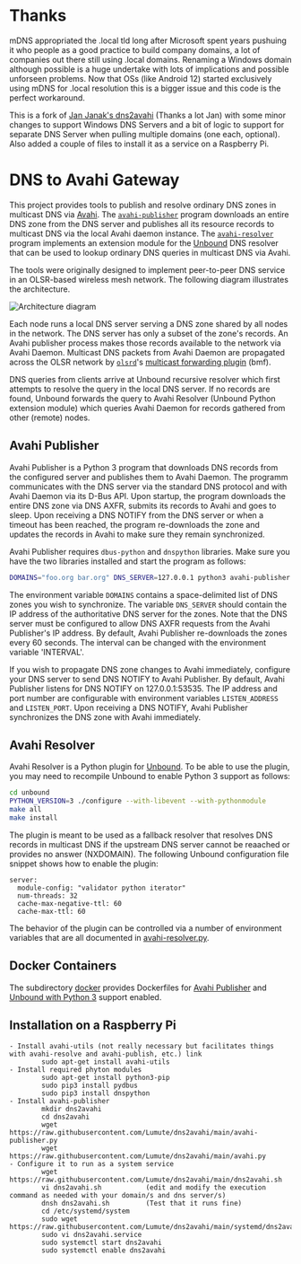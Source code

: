 # Thanks

mDNS appropriated the .local tld long after Microsoft spent years pushuing it who people as a good practice to build company domains, a lot of companies out there still using .local domains. Renaming a Windows domain although possible is a huge undertake with lots of implications and possible unforseen problems. Now that OSs (like Android 12) started exclusively using mDNS for .local resolution this is a bigger issue and this code is the perfect workaround.

This is a fork of [Jan Janak's dns2avahi](https://github.com/janakj/dns2avahi) (Thanks a lot Jan) with some minor changes to support Windows DNS Servers and a bit of logic to support for separate DNS Server when pulling multiple domains (one each, optional). Also added a couple of files to install it as a service on a Raspberry Pi.


# DNS to Avahi Gateway

This project provides tools to publish and resolve ordinary DNS zones in multicast DNS via [Avahi](https://www.avahi.org). The [`avahi-publisher`](avahi-publisher.py) program downloads an entire DNS zone from the DNS server and publishes all its resource records to multicast DNS via the local Avahi daemon instance. The [`avahi-resolver`](avahi-resolver.py) program implements an extension module for the [Unbound](https://www.nlnetlabs.nl/projects/unbound/about/) DNS resolver that can be used to lookup ordinary DNS queries in multicast DNS via Avahi.

The tools were originally designed to implement peer-to-peer DNS service in an OLSR-based wireless mesh network. The following diagram illustrates the architecture.

![Architecture diagram](https://github.com/janakj/dns2avahi/blob/main/dns2avahi.png?raw=true)

Each node runs a local DNS server serving a DNS zone shared by all nodes in the network. The DNS server has only a subset of the zone's records. An Avahi publisher process makes those records available to the network via Avahi Daemon. Multicast DNS packets from Avahi Daemon are propagated across the OLSR network by [`olsrd`](http://www.olsr.org)'s [multicast forwarding plugin](http://olsr.org/git/?p=olsrd.git;a=blob_plain;f=lib/bmf/README_BMF) (bmf).

DNS queries from clients arrive at Unbound recursive resolver which first attempts to resolve the query in the local DNS server. If no records are found, Unbound forwards the query to Avahi Resolver (Unbound Python extension module) which queries Avahi Daemon for records gathered from other (remote) nodes.

## Avahi Publisher

Avahi Publisher is a Python 3 program that downloads DNS records from the configured server and publishes them to Avahi Daemon. The programm communicates with the DNS server via the standard DNS protocol and with Avahi Daemon via its D-Bus API. Upon startup, the program downloads the entire DNS zone via DNS AXFR, submits its records to Avahi and goes to sleep. Upon receiving a DNS NOTIFY from the DNS server or when a timeout has been reached, the program re-downloads the zone and updates the records in Avahi to make sure they remain synchronized.

Avahi Publisher requires `dbus-python` and `dnspython` libraries. Make sure you have the two libraries installed and start the program as follows:
```sh
DOMAINS="foo.org bar.org" DNS_SERVER=127.0.0.1 python3 avahi-publisher.py
```
The environment variable `DOMAINS` contains a space-delimited list of DNS zones you wish to synchronize. The variable `DNS_SERVER` should contain the IP address of the authoritative DNS server for the zones. Note that the DNS server must be configured to allow DNS AXFR requests from the Avahi Publisher's IP address. By default, Avahi Publisher re-downloads the zones every 60 seconds. The interval can be changed with the environment variable 'INTERVAL'.

If you wish to propagate DNS zone changes to Avahi immediately, configure your DNS server to send DNS NOTIFY to Avahi Publisher. By default, Avahi Publisher listens for DNS NOTIFY on 127.0.0.1:53535. The IP address and port number are configurable with environment variables `LISTEN_ADDRESS` and `LISTEN_PORT`. Upon receiving a DNS NOTIFY, Avahi Publisher synchronizes the DNS zone with Avahi immediately. 

## Avahi Resolver

Avahi Resolver is a Python plugin for [Unbound](https://www.nlnetlabs.nl/projects/unbound/about/). To be able to use the plugin, you may need to recompile Unbound to enable Python 3 support as follows:
```sh
cd unbound
PYTHON_VERSION=3 ./configure --with-libevent --with-pythonmodule
make all
make install
```
The plugin is meant to be used as a fallback resolver that resolves DNS records in multicast DNS if the upstream DNS server cannot be reaached or provides no answer (NXDOMAIN). The following Unbound configuration file snippet shows how to enable the plugin:
```
server:
  module-config: "validator python iterator"
  num-threads: 32
  cache-max-negative-ttl: 60
  cache-max-ttl: 60
```

The behavior of the plugin can be controlled via a number of environment variables that are all documented in [avahi-resolver.py](avahi-resolver.py).

## Docker Containers

The subdirectory [docker](docker) provides Dockerfiles for [Avahi Publisher](docker/Dockerfile.publisher) and [Unbound with Python 3](docker/Dockerfile.unbound) support enabled.


## Installation on a Raspberry Pi
```
- Install avahi-utils (not really necessary but facilitates things with avahi-resolve and avahi-publish, etc.) link
		sudo apt-get install avahi-utils
- Install required phyton modules
		sudo apt-get install python3-pip
		sudo pip3 install pydbus
		sudo pip3 install dnspython
- Install avahi-publisher
		mkdir dns2avahi
		cd dns2avahi
		wget https://raw.githubusercontent.com/Lumute/dns2avahi/main/avahi-publisher.py
		wget https://raw.githubusercontent.com/Lumute/dns2avahi/main/avahi.py
- Configure it to run as a system service
		wget https://raw.githubusercontent.com/Lumute/dns2avahi/main/dns2avahi.sh
		vi dns2avahi.sh           (edit and modify the execution command as needed with your domain/s and dns server/s)
		dnsh dns2avahi.sh         (Test that it runs fine)
		cd /etc/systemd/system
		sudo wget https://raw.githubusercontent.com/Lumute/dns2avahi/main/systemd/dns2avahi.service
		sudo vi dns2avahi.service
		sudo systemctl start dns2avahi
		sudo systemctl enable dns2avahi
```
		

